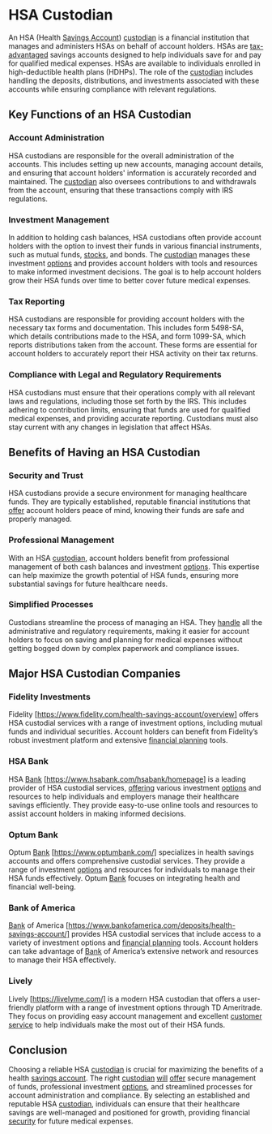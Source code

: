 # HSA Custodian

An HSA (Health [Savings Account](../s/savings_account.md)) [custodian](../c/custodian.md) is a financial institution that manages and administers HSAs on behalf of account holders. HSAs are [tax-advantaged](../t/tax-advantaged.md) savings accounts designed to help individuals save for and pay for qualified medical expenses. HSAs are available to individuals enrolled in high-deductible health plans (HDHPs). The role of the [custodian](../c/custodian.md) includes handling the deposits, distributions, and investments associated with these accounts while ensuring compliance with relevant regulations.

## Key Functions of an HSA Custodian

### Account Administration
HSA custodians are responsible for the overall administration of the accounts. This includes setting up new accounts, managing account details, and ensuring that account holders' information is accurately recorded and maintained. The [custodian](../c/custodian.md) also oversees contributions to and withdrawals from the account, ensuring that these transactions comply with IRS regulations.

### Investment Management
In addition to holding cash balances, HSA custodians often provide account holders with the option to invest their funds in various financial instruments, such as mutual funds, [stocks](../s/stock.md), and bonds. The [custodian](../c/custodian.md) manages these investment [options](../o/options.md) and provides account holders with tools and resources to make informed investment decisions. The goal is to help account holders grow their HSA funds over time to better cover future medical expenses.

### Tax Reporting
HSA custodians are responsible for providing account holders with the necessary tax forms and documentation. This includes form 5498-SA, which details contributions made to the HSA, and form 1099-SA, which reports distributions taken from the account. These forms are essential for account holders to accurately report their HSA activity on their tax returns.

### Compliance with Legal and Regulatory Requirements
HSA custodians must ensure that their operations comply with all relevant laws and regulations, including those set forth by the IRS. This includes adhering to contribution limits, ensuring that funds are used for qualified medical expenses, and providing accurate reporting. Custodians must also stay current with any changes in legislation that affect HSAs.

## Benefits of Having an HSA Custodian

### Security and Trust
HSA custodians provide a secure environment for managing healthcare funds. They are typically established, reputable financial institutions that [offer](../o/offer.md) account holders peace of mind, knowing their funds are safe and properly managed.

### Professional Management
With an HSA [custodian](../c/custodian.md), account holders benefit from professional management of both cash balances and investment [options](../o/options.md). This expertise can help maximize the growth potential of HSA funds, ensuring more substantial savings for future healthcare needs.

### Simplified Processes
Custodians streamline the process of managing an HSA. They [handle](../h/handle.md) all the administrative and regulatory requirements, making it easier for account holders to focus on saving and planning for medical expenses without getting bogged down by complex paperwork and compliance issues.

## Major HSA Custodian Companies

### Fidelity Investments
Fidelity [https://www.fidelity.com/health-savings-account/overview] offers HSA custodial services with a range of investment options, including mutual funds and individual securities. Account holders can benefit from Fidelity’s robust investment platform and extensive [financial planning](../f/financial_planning.md) tools.

### HSA Bank
HSA [Bank](../b/bank.md) [https://www.hsabank.com/hsabank/homepage] is a leading provider of HSA custodial services, [offering](../o/offering.md) various investment [options](../o/options.md) and resources to help individuals and employers manage their healthcare savings efficiently. They provide easy-to-use online tools and resources to assist account holders in making informed decisions.

### Optum Bank
Optum [Bank](../b/bank.md) [https://www.optumbank.com/] specializes in health savings accounts and offers comprehensive custodial services. They provide a range of investment [options](../o/options.md) and resources for individuals to manage their HSA funds effectively. Optum [Bank](../b/bank.md) focuses on integrating health and financial well-being.

### Bank of America
[Bank](../b/bank.md) of America [https://www.bankofamerica.com/deposits/health-savings-account/] provides HSA custodial services that include access to a variety of investment options and [financial planning](../f/financial_planning.md) tools. Account holders can take advantage of [Bank](../b/bank.md) of America’s extensive network and resources to manage their HSA effectively.

### Lively
Lively [https://livelyme.com/] is a modern HSA custodian that offers a user-friendly platform with a range of investment options through TD Ameritrade. They focus on providing easy account management and excellent [customer service](../c/customer_service.md) to help individuals make the most out of their HSA funds.

## Conclusion

Choosing a reliable HSA [custodian](../c/custodian.md) is crucial for maximizing the benefits of a health [savings account](../s/savings_account.md). The right [custodian](../c/custodian.md) [will](../w/will.md) [offer](../o/offer.md) secure management of funds, professional investment [options](../o/options.md), and streamlined processes for account administration and compliance. By selecting an established and reputable HSA [custodian](../c/custodian.md), individuals can ensure that their healthcare savings are well-managed and positioned for growth, providing financial [security](../s/security.md) for future medical expenses.